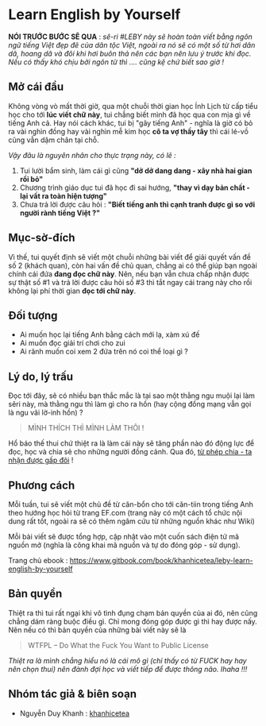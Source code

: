 # Learn English by Yourself

**NÓI TRƯỚC BƯỚC SẼ QUA** : _sê-ri \#LEBY này sẽ hoàn toàn viết bằng ngôn ngữ tiếng Việt đẹp đẽ của dân tộc Việt, ngoài ra nó sẽ có một số từ hơi dân dã, hoang dã và đôi khi hơi buôn thả nên các bạn nên lưu ý trước khi đọc. Nếu có thấy khó chịu bởi ngôn từ thì .... cũng kệ chứ biết sao giờ !_

## Mở cái đầu

Không vòng vò mất thời giờ, qua một chuỗi thời gian học Ính Lịch từ cấp tiểu học cho tới **lúc viết chữ này**, tui chẳng biết mình đã học qua con mịa gì về tiếng Anh cả. Hay nói cách khác, tui bị "gãy tiếng Anh" - nghĩa là giờ có bỏ ra vài nghìn đồng hay vài nghìn mễ kim học **cô ta vợ thầy tây** thì cái lé-vồ cũng vẫn dậm chân tại chỗ.

*Vậy đâu là nguyên nhân cho thực trạng này, có lẽ :*

1. Tui lười bẩm sinh, làm cái gì cũng **"dở dở dang dang - xây nhà hai gian rồi bỏ"**
2. Chương trình giáo dục tui đã học đi sai hướng, **"thay vì dạy bản chất - lại vất ra toàn hiện tượng"**
3. Chưa trả lời được câu hỏi : **"Biết tiếng anh thì cạnh tranh được gì so với người rành tiếng Việt ?"**

## Mục-sờ-đích

Vì thế, tui quyết định sẽ viết một chuỗi những bài viết để giải quyết vấn đề số 2 (khách quan), còn hai vấn đề chủ quan, chẳng ai có thể giúp bạn ngoài chính cái đứa **đang đọc chữ này**. Nên, nếu bạn vẫn chưa chấp nhận được sự thật số #1 và trả lời được câu hỏi số #3 thì tắt ngay cái trang này cho rồi không lại phí thời gian **đọc tới chữ này**.

## Đối tượng

- Ai muốn học lại tiếng Anh bằng cách mới lạ, xàm xú đế
- Ai muốn đọc giải trí chơi cho zui
- Ai rãnh muốn coi xem 2 đứa trên nó coi thể loại gì ?

## Lý do, lý trấu

Đọc tới đây, sẽ có nhiều bạn thắc mắc là tại sao một thằng ngu muội lại làm sêri này, mà thằng ngu thì làm gì cho ra hồn (hay cộng đồng mạng vẫn gọi là ngu vãi lờ-inh hồn) ?

> MÌNH THÍCH THÌ MÌNH LÀM THÔI !

Hổ báo thế thui chứ thiệt ra là làm cái này sẽ tăng phần nào đó động lực để đọc, học và chia sẻ cho những người đồng cảnh. Qua đó, [từ phép chia - ta nhận được gấp đôi](/post/random-riddle-about-number/) !

## Phương cách

Mỗi tuần, tui sẽ viết một chủ đề từ căn-bổn cho tới căn-tiin trong tiếng Anh theo hướng học hỏi từ trang EF.com (trang này có một cách tổ chức nội dung rất tốt, ngoài ra sẽ có thêm ngâm cứu từ những nguồn khác như Wiki)

Mỗi bài viết sẽ được tổng hợp, cập nhật vào một cuốn sách điện tử mã nguồn mở (nghĩa là công khai mã nguồn và tự do đóng góp - sử dụng).

Trang chủ ebook : https://www.gitbook.com/book/khanhicetea/leby-learn-english-by-yourself

## Bản quyền

Thiệt ra thì tui rất ngại khi vô tình đụng chạm bản quyền của ai đó, nên cũng chẳng dám ràng buộc điều gì. Chỉ mong đóng góp được gì thì hay được nấy. Nên nếu có thì bản quyền của những bài viết này sẽ là

> WTFPL – Do What the Fuck You Want to Public License

*Thiệt ra là mình chẳng hiểu nó là cái mô gì (chỉ thấy có từ FUCK hay hay nên chọn thui) nên đành đợi học và viết tiếp để được thông não. Ihaha !!!*

## Nhóm tác giả & biên soạn

* Nguyễn Duy Khanh : [khanhicetea](https://khanhicetea.com)



